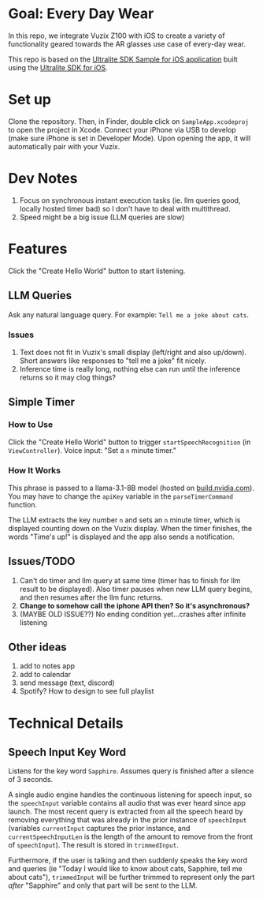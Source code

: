 # Goal: Every Day Wear
In this repo, we integrate Vuzix Z100 with iOS to create a variety of functionality geared towards the AR glasses use case of every-day wear.

This repo is based on the [Ultralite SDK Sample for iOS application](https://github.com/Vuzix/ultralite-sdk-ios-sample) built using the [Ultralite SDK for iOS](https://github.com/Vuzix/UltraliteSDK-releases-iOS). 

# Set up
Clone the repository. Then, in Finder, double click on `SampleApp.xcodeproj` to open the project in Xcode. Connect your iPhone via USB to develop (make sure iPhone is set in Developer Mode). Upon opening the app, it will automatically pair with your Vuzix.

# Dev Notes
1. Focus on synchronous instant execution tasks (ie. llm queries good, locally hosted timer bad) so I don't have to deal with multithread.
1. Speed might be a big issue (LLM queries are slow)

# Features
Click the "Create Hello World" button to start listening.

## LLM Queries
Ask any natural language query. For example: `Tell me a joke about cats`.

### Issues
1. Text does not fit in Vuzix's small display (left/right and also up/down). Short answers like responses to "tell me a joke" fit nicely.
1. Inference time is really long, nothing else can run until the inference returns so it may clog things?

## Simple Timer

### How to Use
Click the "Create Hello World" button to trigger `startSpeechRecognition` (in `ViewController`). Voice input: "Set a `n` minute timer."

### How It Works
This phrase is passed to a llama-3.1-8B model (hosted on [build.nvidia.com](https://build.nvidia.com/meta/llama-3_1-8b-instruct)). You may have to change the `apiKey` variable in the `parseTimerCommand` function.

The LLM extracts the key number `n` and sets an `n` minute timer, which is displayed counting down on the Vuzix display. When the timer finishes, the words "Time's up!" is displayed and the app also sends a notification.

## Issues/TODO
1. Can't do timer and llm query at same time (timer has to finish for llm result to be displayed). Also timer pauses when new LLM query begins, and then resumes after the llm func returns.
2. __Change to somehow call the iphone API then? So it's asynchronous?__
1. (MAYBE OLD ISSUE??) No ending condition yet...crashes after infinite listening

## Other ideas
1. add to notes app
1. add to calendar
1. send message (text, discord)
1. Spotify? How to design to see full playlist

# Technical Details
## Speech Input Key Word
Listens for the key word `Sapphire`. Assumes query is finished after a silence of 3 seconds.

A single audio engine handles the continuous listening for speech input, so the `speechInput` variable contains all audio that was ever heard since app launch. The most recent query is extracted from all the speech heard by removing everything that was already in the prior instance of `speechInput` (variables `currentInput` captures the prior instance, and `currentSpeechInputLen` is the length of the amount to remove from the front of `speechInput`). The result is stored in `trimmedInput`.

Furthermore, if the user is talking and then suddenly speaks the key word and queries (ie "Today I would like to know about cats, Sapphire, tell me about cats"), `trimmedInput` will be further trimmed to represent only the part *after* "Sapphire" and only that part will be sent to the LLM.
